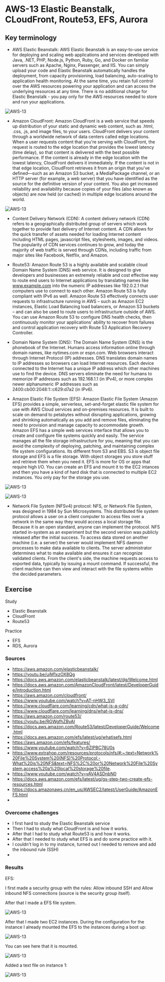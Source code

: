 # AWS-13 Elastic Beanstalk, CLoudFront, Route53, EFS, Aurora


## Key terminology
- AWS Elastic Beanstalk: AWS Elastic Beanstalk is an easy-to-use service for deploying and scaling web applications and services developed with Java, .NET, PHP, Node.js, Python, Ruby, Go, and Docker on familiar servers such as Apache, Nginx, Passenger, and IIS. You can simply upload your code and Elastic Beanstalk automatically handles the deployment, from capacity provisioning, load balancing, auto-scaling to application health monitoring. At the same time, you retain full control over the AWS resources powering your application and can access the underlying resources at any time. There is no additional charge for Elastic Beanstalk - you pay only for the AWS resources needed to store and run your applications.

![AWS-13](../00_includes/AWS13-1.png)

- Amazon CloudFront: Amazon CloudFront is a web service that speeds up distribution of your static and dynamic web content, such as .html, .css, .js, and image files, to your users. CloudFront delivers your content through a worldwide network of data centers called edge locations. When a user requests content that you're serving with CloudFront, the request is routed to the edge location that provides the lowest latency (time delay), so that content is delivered with the best possible performance. If the content is already in the edge location with the lowest latency, CloudFront delivers it immediately. If the content is not in that edge location, CloudFront retrieves it from an origin that you've defined—such as an Amazon S3 bucket, a MediaPackage channel, or an HTTP server (for example, a web server) that you have identified as the source for the definitive version of your content. You also get increased reliability and availability because copies of your files (also known as objects) are now held (or cached) in multiple edge locations around the world. 

![AWS-13](../00_includes/AWS13-2.png)

- Content Delivery Network (CDN): A content delivery network (CDN) refers to a geographically distributed group of servers which work together to provide fast delivery of Internet content. A CDN allows for the quick transfer of assets needed for loading Internet content including HTML pages, javascript files, stylesheets, images, and videos. The popularity of CDN services continues to grow, and today the majority of web traffic is served through CDNs, including traffic from major sites like Facebook, Netflix, and Amazon. 

- Route53: Amazon Route 53 is a highly available and scalable cloud Domain Name System (DNS) web service. It is designed to give developers and businesses an extremely reliable and cost effective way to route end users to Internet applications by translating names like www.example.com into the numeric IP addresses like 192.0.2.1 that computers use to connect to each other. Amazon Route 53 is fully compliant with IPv6 as well. Amazon Route 53 effectively connects user requests to infrastructure running in AWS – such as Amazon EC2 instances, Elastic Load Balancing load balancers, or Amazon S3 buckets – and can also be used to route users to infrastructure outside of AWS. You can use Amazon Route 53 to configure DNS health checks, then continuously monitor your applications’ ability to recover from failures and control application recovery with Route 53 Application Recovery Controller. 

- Domain Name System (DNS): The Domain Name System (DNS) is the phonebook of the Internet. Humans access information online through domain names, like nytimes.com or espn.com. Web browsers interact through Internet Protocol (IP) addresses. DNS translates domain names to IP addresses so browsers can load Internet resources. Each device connected to the Internet has a unique IP address which other machines use to find the device. DNS servers eliminate the need for humans to memorize IP addresses such as 192.168.1.1 (in IPv4), or more complex newer alphanumeric IP addresses such as 2400:cb00:2048:1::c629:d7a2 (in IPv6).

- Amazon Elastic File System (EFS): Amazon Elastic File System (Amazon EFS) provides a simple, serverless, set-and-forget elastic file system for use with AWS Cloud services and on-premises resources. It is built to scale on demand to petabytes without disrupting applications, growing and shrinking automatically as you add and remove files, eliminating the need to provision and manage capacity to accommodate growth. Amazon EFS has a simple web services interface that allows you to create and configure file systems quickly and easily. The service manages all the file storage infrastructure for you, meaning that you can avoid the complexity of deploying, patching, and maintaining complex file system configurations. Its different from S3 and EBS. S3 is object file storage and EFS is a file storage. With object storages you store stuff and retrieve them when you need it. EFS is more for OS or apps that require high I/O. You can create an EFS and mount it to the EC2 intances and then you have a kind of hard disk that is connected to multiple EC2 instances. You only pay for the storage you use.   

![AWS-13](../00_includes/AWS13-3.png)

![AWS-13](../00_includes/AWS13-4.png)

- Network File System (NFSv4) protocol: NFS, or Network File System, was designed in 1984 by Sun Microsystems. This distributed file system protocol allows a user on a client computer to access files over a network in the same way they would access a local storage file. Because it is an open standard, anyone can implement the protocol. NFS started in-system as an experiment but the second version was publicly released after the initial success. To access data stored on another machine (i.e. a server) the server would implement NFS daemon processes to make data available to clients. The server administrator determines what to make available and ensures it can recognize validated clients. From the client's side, the machine requests access to exported data, typically by issuing a mount command. If successful, the client machine can then view and interact with the file systems within the decided parameters. 

## Exercise
Study

- Elastic Beanstalk
- CloudFront
- Route53

Practice

- EFS
- RDS, Aurora 


### Sources
- https://aws.amazon.com/elasticbeanstalk/
- https://youtu.be/uiM1xzOX8Qg
- https://docs.aws.amazon.com/elasticbeanstalk/latest/dg/Welcome.html
- https://docs.aws.amazon.com/AmazonCloudFront/latest/DeveloperGuide/Introduction.html
- https://aws.amazon.com/cloudfront/
- https://www.youtube.com/watch?v=AT-nHW3_SVI
- https://www.cloudflare.com/learning/cdn/what-is-a-cdn/
- https://www.cloudflare.com/learning/dns/what-is-dns/
- https://aws.amazon.com/route53/
- https://youtu.be/RGWgfhZByAI
- https://docs.aws.amazon.com/Route53/latest/DeveloperGuide/Welcome.html
- https://docs.aws.amazon.com/efs/latest/ug/whatisefs.html
- https://aws.amazon.com/efs/features/
- https://www.youtube.com/watch?v=6ZIPBC78U0s
- https://www.extrahop.com/resources/protocols/nfs/#:~:text=Network%20File%20System%20(NFS)%20Protocol,-What%20is%20NFS&text=NFS%2C%20or%20Network%20File%20System,access%20a%20local%20storage%20file.
- https://www.youtube.com/watch?v=vAV4ASDnbN0 
- https://docs.aws.amazon.com/efs/latest/ug/gs-step-two-create-efs-resources.html
- https://docs.amazonaws.cn/en_us/AWSEC2/latest/UserGuide/AmazonEFS.html
- 

### Overcome challenges
- I first hard to study the Elastic Beanstalk service
- Then I had to study what CloudFront is and how it works.
- After that I had to study what Route53 is and how it works.
- After that I needed to study what EFS is and do some practice with it. 
- I couldn't log in to my instance, turned out I needed to remove and add the inbound rule (SSH)
- 

### Results
EFS:

I first made a security group with the rules: Allow inbound SSH and Allow inbound NFS connections (source is the security group itself).

After that I made a EFS file system.

![AWS-13](../00_includes/AWS13-5.png)

After that I made two EC2 instances. During the configuration for the instance I already mounted the EFS to the instances during a boot up:

![AWS-13](../00_includes/AWS13-6.png)

You can see here that it is mounted. 

![AWS-13](../00_includes/AWS13-7.png)

Added a text file on instance 1:

![AWS-13](../00_includes/AWS13-8.png)











    



